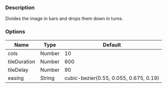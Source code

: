 ---
---

### Description
Divides the image in bars and drops them down in turns.

### Options
| Name | Type | Default |
|------|------|---------|
| cols | Number | 10 |
| tileDuration | Number | 600 |
| tileDelay | Number | 90 |
| easing | String | cubic-bezier(0.55, 0.055, 0.675, 0.19) |
